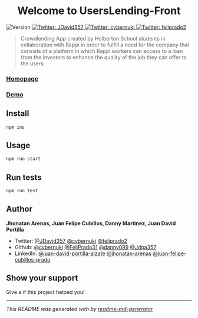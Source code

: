 <h1 align="center">Welcome to UsersLending-Front  </h1>
<p>
  <img alt="Version" src="https://img.shields.io/badge/version-0.1.0-blue.svg?cacheSeconds=2592000" />
  <a href="https://twitter.com/JDavid357" target="_blank">
    <img alt="Twitter: JDavid357" src="https://img.shields.io/twitter/follow/JDavid357.svg?style=social" />
  </a>
  <a href="https://twitter.com/cybernuki" target="_blank">
    <img alt="Twitter: cybernuki" src="https://img.shields.io/twitter/follow/cybernuki.svg?style=social" />
  </a>
  <a href="https://twitter.com/feliprado2" target="_blank">
    <img alt="Twitter: feliprado2" src="https://img.shields.io/twitter/follow/feliprado2.svg?style=social" />
  </a>
</p>

> Crowdlending App created by Holberton School students in collaboration with Rappi in order to fulfill a need for the company that consists of a platform in which Rappi workers can access to a loan from the investors to enhance the quality of the job they can offer to the users

###  [Homepage](https://github.com/cybernuki/Users-Lending-Front)

###  [Demo](https://userslending-front.glitch.me/)

## Install

```sh
npm ins
```

## Usage

```sh
npm run start
```

## Run tests

```sh
npm run test
```

## Author

 **Jhonatan Arenas, Juan Felipe Cubillos, Danny Martinez, Juan David Portilla**

* Twitter: [@JDavid357](https://twitter.com/JDavid357)
           [@cybernuki](https://twitter.com/cybernuki)
           [@feliprado2](https://twitter.com/feliprado2)
* Github: [@cybernuki](https://github.com/cybernuki)
          [@FeliPrado31](https://github.com/FeliPrado31)
          [@danny099](https://github.com/danny099)
          [@Jdpa357](https://github.com/Jdpa357)
* LinkedIn: [@juan-david-portilla-alzate](https://linkedin.com/in/juan-david-portilla-alzate-536215177)
            [@jhonatan-arenas](https://www.linkedin.com/mwlite/in/jhonatan-arenas-24473718b)
            [@juan-felipe-cubillos-prado](https://www.linkedin.com/in/juan-felipe-cubillos-prado-312870180/)

## Show your support

Give a  if this project helped you!

***
_This README was generated with  by [readme-md-generator](https://github.com/kefranabg/readme-md-generator)_

